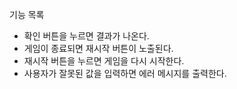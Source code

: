 기능 목록

- 확인 버튼을 누르면 결과가 나온다.
- 게임이 종료되면 재시작 버튼이 노출된다.
- 재시작 버튼을 누르면 게임을 다시 시작한다.
- 사용자가 잘못된 값을 입력하면 에러 메시지를 출력한다.
